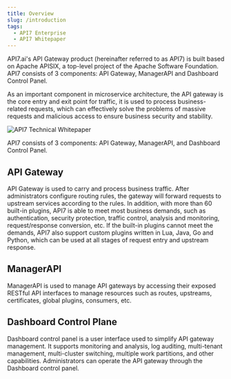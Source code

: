 ```yaml
---
title: Overview
slug: /introduction
tags:
  - API7 Enterprise
  - API7 Whitepaper
---
```


API7.ai's API Gateway product (hereinafter referred to as API7) is built based on Apache APISIX, a top-level project of the Apache Software Foundation. API7 consists of 3 components: API Gateway, ManagerAPI and Dashboard Control Panel.
 
As an important component in microservice architecture, the API gateway is the core entry and exit point for traffic, it is used to process business-related requests, which can effectively solve the problems of massive requests and malicious access to ensure business security and stability.

![API7 Technical Whitepaper](https://static.apiseven.com/2023/01/03/63b3cb10bd016.png)

API7 consists of 3 components: API Gateway, ManagerAPI, and Dashboard Control Panel. 

## API Gateway

API Gateway is used to carry and process business traffic. After administrators configure routing rules, the gateway will forward requests to upstream services according to the rules. In addition, with more than 60 built-in plugins, API7 is able to meet most business demands, such as authentication, security protection, traffic control, analysis and monitoring, request/response conversion, etc. If the built-in plugins cannot meet the demands, API7 also support custom plugins written in Lua, Java, Go and Python, which can be used at all stages of request entry and upstream response.

## ManagerAPI

ManagerAPI is used to manage API gateways by accessing their exposed RESTful API interfaces to manage resources such as routes, upstreams, certificates, global plugins, consumers, etc.

## Dashboard Control Plane

Dashboard control panel is a user interface used to simplify API gateway management. It supports monitoring and analysis, log auditing, multi-tenant management, multi-cluster switching, multiple work partitions, and other capabilities. Administrators can operate the API gateway through the Dashboard control panel.
